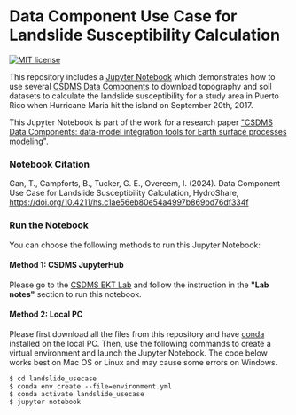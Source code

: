 # Data Component Use Case for Landslide Susceptibility Calculation
[![MIT license](https://img.shields.io/badge/License-MIT-blue.svg)](https://github.com/gantian127/landslide_usecase/blob/master/LICENSE.txt)


This repository includes a [Jupyter Notebook](landslide_puertorico.ipynb) 
which demonstrates how to use several [CSDMS Data Components](https://csdms.colorado.edu/wiki/DataComponents) to download 
topography and soil datasets to calculate the landslide susceptibility for a study area in Puerto Rico when Hurricane 
Maria hit the island on September 20th, 2017.

This Jupyter Notebook is part of the work for a research paper
["CSDMS Data Components: data-model integration tools for Earth surface processes modeling"](https://gmd.copernicus.org/articles/17/2165/2024/gmd-17-2165-2024.html).


### Notebook Citation
Gan, T., Campforts, B., Tucker, G. E., Overeem, I. (2024). Data Component Use Case for 
Landslide Susceptibility Calculation, HydroShare, https://doi.org/10.4211/hs.c1ae56eb80e54a4997b869bd76df334f


### Run the Notebook
You can choose the following methods to run this Jupyter Notebook: 

[//]: # (#### Method 1: HydroShare)

[//]: # (Please go to the [HydroShare Resource]&#40;https://www.hydroshare.org/resource/df5fa2f5d1b74be4bf0a049e1e59889c/&#41; )

[//]: # (and follow the instruction in the **"Abstract"** section to run this notebook.)

#### Method 1: CSDMS JupyterHub
Please go to the [CSDMS EKT Lab](https://csdms.colorado.edu/wiki/Lab-0031) 
and follow the instruction in the **"Lab notes"** section to run this notebook.


#### Method 2: Local PC
Please first download all the files from this repository and have 
[conda](https://conda.io/projects/conda/en/latest/user-guide/install/index.html) installed on the local PC.
Then, use the following commands to create a virtual environment and launch the Jupyter Notebook. The code below works best on Mac OS or Linux and may cause some errors on Windows.
```
$ cd landslide_usecase
$ conda env create --file=environment.yml
$ conda activate landslide_usecase
$ jupyter notebook
```
